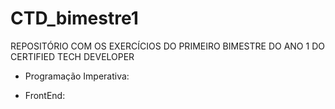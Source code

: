 # CTD_bimestre1

REPOSITÓRIO COM OS EXERCÍCIOS DO PRIMEIRO BIMESTRE DO ANO 1 DO CERTIFIED TECH DEVELOPER

- Programação Imperativa:


- FrontEnd:
